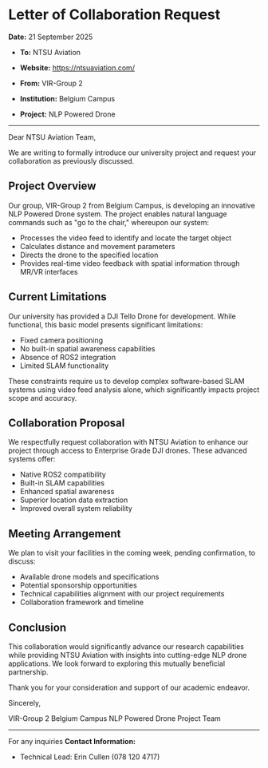 # Letter of Collaboration Request

**Date:** 21 September 2025

- **To:** NTSU Aviation
- **Website:** https://ntsuaviation.com/

- **From:** VIR-Group 2
- **Institution:** Belgium Campus
- **Project:** NLP Powered Drone

---

Dear NTSU Aviation Team,

We are writing to formally introduce our university project and request your collaboration as previously discussed.

## Project Overview

Our group, VIR-Group 2 from Belgium Campus, is developing an innovative NLP Powered Drone system. The project enables natural language commands such as "go to the chair," whereupon our system:

- Processes the video feed to identify and locate the target object
- Calculates distance and movement parameters
- Directs the drone to the specified location
- Provides real-time video feedback with spatial information through MR/VR interfaces

## Current Limitations

Our university has provided a DJI Tello Drone for development. While functional, this basic model presents significant limitations:

- Fixed camera positioning
- No built-in spatial awareness capabilities
- Absence of ROS2 integration
- Limited SLAM functionality

These constraints require us to develop complex software-based SLAM systems using video feed analysis alone, which significantly impacts project scope and accuracy.

## Collaboration Proposal

We respectfully request collaboration with NTSU Aviation to enhance our project through access to Enterprise Grade DJI drones. These advanced systems offer:

- Native ROS2 compatibility
- Built-in SLAM capabilities
- Enhanced spatial awareness
- Superior location data extraction
- Improved overall system reliability

## Meeting Arrangement

We plan to visit your facilities in the coming week, pending confirmation, to discuss:

- Available drone models and specifications
- Potential sponsorship opportunities
- Technical capabilities alignment with our project requirements
- Collaboration framework and timeline

## Conclusion

This collaboration would significantly advance our research capabilities while providing NTSU Aviation with insights into cutting-edge NLP drone applications. We look forward to exploring this mutually beneficial partnership.

Thank you for your consideration and support of our academic endeavor.

Sincerely,

VIR-Group 2
Belgium Campus
NLP Powered Drone Project Team

---



For any inquiries **Contact Information:**
 - Technical Lead: Erin Cullen (078 120 4717)